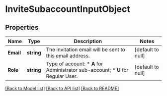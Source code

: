 # InviteSubaccountInputObject

## Properties
Name | Type | Description | Notes
------------ | ------------- | ------------- | -------------
**Email** | **string** | The invitation email will be sent to this email address. | [default to null]
**Role** | **string** | Type of account: *   **A** for Administrator sub-account; *   **U** for Regular User.  | [default to null]

[[Back to Model list]](../README.md#documentation-for-models) [[Back to API list]](../README.md#documentation-for-api-endpoints) [[Back to README]](../README.md)


